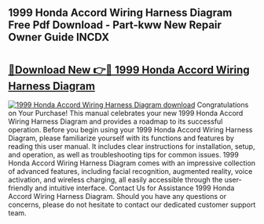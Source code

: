 ## 1999 Honda Accord Wiring Harness Diagram Free Pdf Download - Part-kww New Repair Owner Guide INCDX

# <h2><a href="http://dfm8yk.blite.top/?on=1999+Honda+Accord+Wiring+Harness+Diagram">🔗Download New 👉🔴 1999 Honda Accord Wiring Harness Diagram</a></h2>

[![1999 Honda Accord Wiring Harness Diagram download](https://i.imgur.com/lujVjoI.png)](http://dfm8yk.blite.top/?on=1999+Honda+Accord+Wiring+Harness+Diagram)
Congratulations on Your Purchase! This manual celebrates your new 1999 Honda Accord Wiring Harness Diagram and provides a roadmap to its successful operation. Before you begin using your 1999 Honda Accord Wiring Harness Diagram, please familiarize yourself with its functions and features by reading this user manual. It includes clear instructions for installation, setup, and operation, as well as troubleshooting tips for common issues. 1999 Honda Accord Wiring Harness Diagram comes with an impressive collection of advanced features, including facial recognition, augmented reality, voice activation, and wireless charging, all easily accessible through the user-friendly and intuitive interface. Contact Us for Assistance 1999 Honda Accord Wiring Harness Diagram. Should you have any questions or concerns, please do not hesitate to contact our dedicated customer support team.
